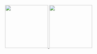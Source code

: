 <div>
<a href="https://github.com/ogabriell/ogabriell">
<img height="140em" src="https://github-readme-stats.vercel.app/api?username=ogabriell&show_icons=false&theme=radical&hide_border=true&hide_title=true">
<img height="140em" src="https://github-readme-stats.vercel.app/api/top-langs/?username=ogabriell&layout=compact&hide_title=true&theme=radical&hide_border=true">
</div>
